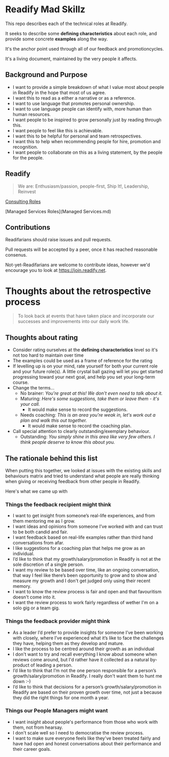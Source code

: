 # Readify Mad Skillz

This repo describes each of the technical roles at Readify.

It seeks to describe some **defining characteristics** about each role, and provide some concrete **examples** along the way.

It's the anchor point used through all of our feedback and promotion​ cycles.

It's a living document, maintained by the very people it affects.

## Background and Purpose

- I want to provide a simple breakdown of what I value most about people in Readify in the hope that most of us agree.
- I want this to read as a either a narrative or as a reference.
- I want to use language that promotes personal ownership.
- I want to use language people can identify with, more human than human resources.
- I want people to be inspired to grow personally just by reading through this.
- I want people to feel like this is achievable.
- I want this to be helpful for personal and team retrospectives.
- I want this to help when recommending people for hire, promotion and recognition.
- I want people to collaborate on this as a living statement, by the people for the people.

## Readify

> We are: Enthusiasm/passion, people-first, Ship It!, Leadership, Reinvest

[Consulting Roles](Consulting.md)

[Managed Services Roles](Managed Services.md)

## Contributions

Readifarians should raise issues and pull requests.

Pull requests will be accepted by a peer, once it has reached reasonable consenus.

Not-yet-Readifarians are welcome to contribute ideas, however we'd encourage you to look at https://join.readify.net.


# Thoughts about the retrospective process
> To look back at events that have taken place and incorporate our successes and improvements into our daily work life.


## Thoughts about rating
- Consider rating ourselves at the **defining characteristics** level so it's not too hard to maintain over time
- The examples could be used as a frame of reference for the rating
- If levelling up is on your mind, rate yourself for both your current role and your future role(s). A little crystal ball gazing will let you get started progressing toward your next goal, and help you set your long-term course.
- Change the terms...
  - No brainer: _You're great at this! We don't even need to talk about it._
  - Maturing: _Here's some suggestions, take them or leave them - it's your call._
    - It would make sense to record the suggestions.
  - Needs coaching: _This is an area you're weak in, let's work out a plan and walk this out together._
    - It would make sense to record the coaching plan.
- Call special attention to clearly outstanding/exemplary behaviour.
  - Outstanding: _You simply shine in this area like very few others. I think people deserve to know this about you._

## The rationale behind this list

When putting this together, we looked at issues with the existing skills and behaviours matrix and tried to understand what people are really thinking when giving or receiving feedback from other people in Readify.

Here's what we came up with

### Things the feedback recipient might think
- I want to get insight from someone’s real-life experiences, and from them mentoring me as I grow.
- I want ideas and opinions from someone I’ve worked with and can trust to be both candid and fair.
- I want feedback based on real-life examples rather than third hand conversations from afar.
- I like suggestions for a coaching plan that helps me grow as an individual.
- I’d like to think that my growth/salary/promotion in Readify is not at the sole discretion of a single person.
- I want my review to be based over time, like an ongoing conversation, that way I feel like there’s been opportunity to grow and to show and measure my growth and I don't get judged only using their recent memory.
- I want to know the review process is fair and open and that favouritism doesn't come into it.
- I want the review process to work fairly regardless of wether I'm on a solo gig or a team gig.

### Things the feedback provider might think
- As a leader I’d prefer to provide insights for someone I’ve been working with closely, where I’ve experienced what it’s like to face the challenges they have, helping them as they develop and mature.
- I like the process to be centred around their growth as an individual
- I don't want to try and recall everything I know about someone when reviews come around, but I'd rather have it collected as a natural by-product of leading a person.
- I’d like to think that I’m not the one person responsible for a person’s growth/salary/promotion in Readify. I really don't want them to hunt me down :-)
- I’d like to think that decisions for a person’s growth/salary/promotion in Readify are based on their proven growth over time, not just a because they did the right things for one month a year.

### Things our People Managers might want
- I want insight about people's performance from those who work with them, not from hearsay.
- I don't scale well so I need to democratise the review process.
- I want to make sure everyone feels like they've been treated fairly and have had open and honest conversations about their performance and their career goals.
